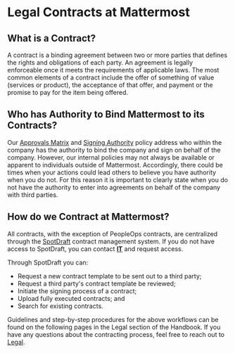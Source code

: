 # Legal Contracts at Mattermost

## What is a Contract?

A contract is a binding agreement between two or more parties that defines the rights and obligations of each party. An agreement is legally enforceable once it meets the requirements of applicable laws. The most common elements of a contract include the offer of something of value (services or product), the acceptance of that offer, and payment or the promise to pay for the item being offered.

## Who has Authority to Bind Mattermost to its Contracts?

Our [Approvals Matrix](https://docs.google.com/spreadsheets/d/1fDIMiO0uydB_1zCUxZ4sGfSnBJ0P_49zbeQGgTqbYPI/edit#gid=1731392656) and [Signing Authority](https://handbook.mattermost.com/operations/finance/purchasing/contracts-and-signing) policy address who within the company has the authority to bind the company and sign on behalf of the company. However, our internal policies may not always be available or apparent to individuals outside of Mattermost. Accordingly, there could be times when your actions could lead others to believe you have authority when you do not. For this reason it is important to clearly state when you do not have the authority to enter into agreements on behalf of the company with third parties.

## How do we Contract at Mattermost?

All contracts, with the exception of PeopleOps contracts, are centralized through the [SpotDraft](https://app.spotdraft.com/) contract management system. If you do not have access to SpotDraft, you can contact [**IT**](https://helpdesk.mattermost.com/support/home) and request access.

Through SpotDraft you can:
- Request a new contract template to be sent out to a third party;
- Request a third party's contract template be reviewed;
- Initiate the signing process of a contract;
- Upload fully executed contracts; and
- Search for existing contracts.

Guidelines and step-by-step procedures for the above workflows can be found on the following pages in the Legal section of the Handbook. If you have any questions about the contracting process, feel free to reach out to [Legal](https://community.mattermost.com/private-core/channels/legal).
